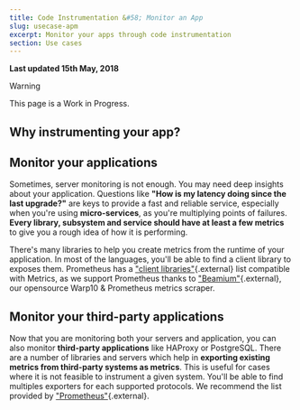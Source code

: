 ```yaml
---
title: Code Instrumentation &#58; Monitor an App
slug: usecase-apm
excerpt: Monitor your apps through code instrumentation
section: Use cases
---
```


**Last updated 15th May, 2018**

> [!warning]
>
> This page is a Work in Progress.
> 

## Why instrumenting your app?

## Monitor your applications

Sometimes, server monitoring is not enough. You may need deep insights about your application. Questions like **"How is my latency doing since the last upgrade?"** are keys to provide a fast and reliable service, especially when you're using **micro-services**, as you're multiplying points of failures. **Every library, subsystem and service should have at least a few metrics** to give you a rough idea of how it is performing.

There's many libraries to help you create metrics from the runtime of your application. In most of the languages, you'll be able to find a client library to exposes them. Prometheus has a ["client libraries"](https://prometheus.io/docs/instrumenting/clientlibs/){.external} list compatible with Metrics, as we support Prometheus thanks to ["Beamium"](https://github.com/ovh/beamium){.external}, our opensource Warp10 & Prometheus metrics scraper.


## Monitor your third-party applications

Now that you are monitoring both your servers and application, you can also monitor **third-party applications** like HAProxy or PostgreSQL. There are a number of libraries and servers which help in **exporting existing metrics from third-party systems as metrics**. This is useful for cases where it is not feasible to instrument a given system. You'll be able to find multiples exporters for each supported protocols. We recommend the list provided by ["Prometheus"](https://prometheus.io/docs/instrumenting/exporters/){.external}.